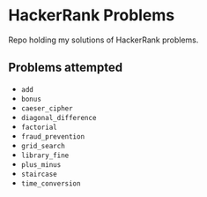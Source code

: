 # HackerRank Problems

Repo holding my solutions of HackerRank problems.

## Problems attempted

* `add`
* `bonus`
* `caeser_cipher`
* `diagonal_difference`
* `factorial`
* `fraud_prevention`
* `grid_search`
* `library_fine`
* `plus_minus`
* `staircase`
* `time_conversion`
